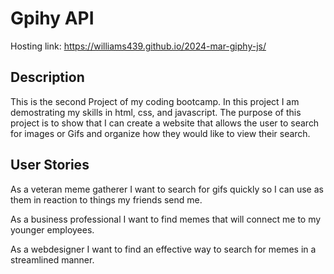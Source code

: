 # Gpihy API

Hosting link: https://williams439.github.io/2024-mar-giphy-js/

## Description

This is the second Project of my coding bootcamp. In this project I am demostrating my skills in html, css, and javascript. The purpose of this project is to show that I can create a website that allows the user to search for images or Gifs and organize how they would like to view their search.

## User Stories

As a veteran meme gatherer I want to search for gifs quickly so I can use as them in reaction to things my friends send me.

As a business professional I want to find memes that will connect me to my younger employees.

As a webdesigner I want to find an effective way to search for memes in a streamlined manner.

